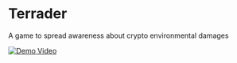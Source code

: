 # Terrader
A game to spread awareness about crypto environmental damages

[![Demo Video](https://i.imgur.com/4cMbzZw.gif)](https://raw.githubusercontent.com/theVedanta/terrader/main/Terrader%20Final%20Demo%20Video.mp4)

